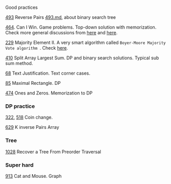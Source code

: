 Good practices

[493](https://leetcode.com/problems/reverse-pairs/) Reverse Pairs [493.md](./493.md), about binary search tree

[464](https://leetcode.com/problems/can-i-win/). Can I Win. Game problems. Top-down solution with memorization. Check more general discussions from [here](https://leetcode.com/problems/can-i-win/discuss/95320/7-liner-C%2B%2B-beat-98.4-DFS-with-early-termination-check-(detailed-explanation)) and [here](https://leetcode.com/problems/can-i-win/discuss/95277/Java-solution-using-HashMap-with-detailed-explanation).

[229](https://leetcode.com/problems/majority-element-ii/) Majority Element II. A very smart algorithm called `Boyer-Moore Majority Vote algorithm `.  Check [here](https://leetcode.com/problems/majority-element-ii/discuss/63520/Boyer-Moore-Majority-Vote-algorithm-and-my-elaboration).

[410](https://leetcode.com/problems/split-array-largest-sum/) Split Array Largest Sum. DP and binary search solutions. Typical sub sum method.

[68](https://leetcode.com/problems/text-justification/) Text Justification. Text corner cases.


[85](https://leetcode.com/problems/maximal-rectangle/) Maximal Rectangle. DP

[474](https://leetcode.com/problems/ones-and-zeroes/) Ones and Zeros. Memorization to DP


### DP practice

[322](https://leetcode.com/problems/coin-change/), [518](https://leetcode.com/problems/coin-change-2/) Coin change. 

[629](https://leetcode.com/problems/k-inverse-pairs-array/) K inverse Pairs Array

### Tree

[1028](https://leetcode.com/problems/recover-a-tree-from-preorder-traversal/) Recover a Tree From Preorder Traversal

### Super hard

[913](https://leetcode.com/problems/cat-and-mouse/) Cat and Mouse. Graph
